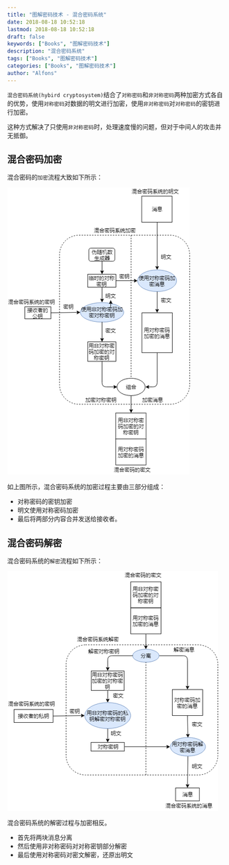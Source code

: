 ```yaml
---
title: "图解密码技术 - 混合密码系统"
date: 2018-08-18 10:52:18
lastmod: 2018-08-18 10:52:18
draft: false
keywords: ["Books", "图解密码技术"]
description: "混合密码系统"
tags: ["Books", "图解密码技术"]
categories: ["Books", "图解密码技术"]
author: "Alfons"
---
```


`混合密码系统(hybird cryptosystem)`结合了`对称密码`和`非对称密码`两种加密方式各自的优势，使用`对称密码`对数据的明文进行加密，使用`非对称密码`对`对称密码`的密钥进行加密。

这种方式解决了只使用`非对称密码`时，处理速度慢的问题，但对于中间人的攻击并无抵御。

<!--more-->

## 混合密码加密

混合密码的`加密`流程大致如下所示：

![6-Hybird-Encrypt](/images/Books/ProfessionBooks/图解密码技术/6-Hybird-Encrypt.png)

如上图所示，混合密码系统的加密过程主要由三部分组成：

- 对称密码的密钥加密
- 明文使用对称密码加密
- 最后将两部分内容合并发送给接收者。

## 混合密码解密

混合密码系统的`解密`流程如下所示：

![6-Hybird-Decrypt](/images/Books/ProfessionBooks/图解密码技术/6-Hybird-Decrypt.png)

混合密码系统的解密过程与加密相反。

- 首先将两块消息分离
- 然后使用非对称密码对对称密钥部分解密
- 最后使用对称密码对密文解密，还原出明文